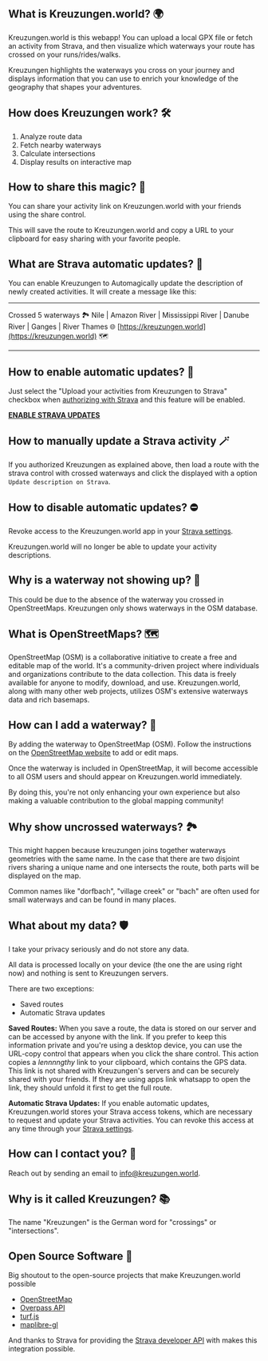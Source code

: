 ## What is Kreuzungen.world?  🌍

Kreuzungen.world is this webapp! You can upload a local GPX file or fetch an activity from Strava, and then visualize which waterways your route has crossed on your runs/rides/walks.

Kreuzungen highlights the waterways you cross on your journey and displays information that you can use to enrich your knowledge of the geography that shapes your adventures.

## How does Kreuzungen work? 🛠️

1. Analyze route data
1. Fetch nearby waterways
1. Calculate intersections
1. Display results on interactive map

<!-- 
You can read more about how and why Kreuzungen came to be in the [blog post](https://0110100.github.io/kreuzungen). -->

## How to share this magic? 🤙

You can share your activity link on Kreuzungen.world with your friends using the share control.

This will save the route to Kreuzungen.world and  copy a URL to your clipboard for easy sharing with your favorite people.

## What are Strava automatic updates? 🪩

You can enable Kreuzungen to Automagically update the description of newly created activities. It will create a message like this:

---

Crossed 5 waterways 🏞️ Nile | Amazon River | Mississippi River | Danube River | Ganges | River Thames 🌐 [https://kreuzungen.world](https://kreuzungen.world) 🗺️

---

## How to enable automatic updates? 🚀

Just select the "Upload your activities from Kreuzungen to Strava" checkbox when [authorizing with Strava](https://www.strava.com/oauth/authorize?client_id=56275&response_type=code&redirect_uri=https://kreuzungen.world/index.html?exchange_token&approval_prompt=force&scope=activity:read,activity:read_all,activity:write) and this feature will be enabled.

**[ENABLE STRAVA UPDATES](https://www.strava.com/oauth/authorize?client_id=56275&response_type=code&redirect_uri=https://kreuzungen.world/index.html?exchange_token&approval_prompt=force&scope=activity:read,activity:read_all,activity:write)**

## How to manually update a Strava activity 🪄

If you authorized Kreuzungen as explained above, then load a route with the strava control with crossed waterways and click the displayed with a option `Update description on Strava`.

## How to disable automatic updates? ⛔

Revoke access to the Kreuzungen.world app in your [Strava settings](https://www.strava.com/settings/apps).

Kreuzungen.world will no longer be able to update your activity descriptions.

## Why is a waterway not showing up? 🤔

This could be due to the absence of the waterway you crossed in OpenStreetMaps. Kreuzungen only shows waterways in the OSM database.

## What is OpenStreetMaps? 🗺️

OpenStreetMap (OSM) is a collaborative initiative to create a free and editable map of the world. It's a community-driven project where individuals and organizations contribute to the data collection. This data is freely available for anyone to modify, download, and use. Kreuzungen.world, along with many other web projects, utilizes OSM's extensive waterways data and rich basemaps.

## How can I add a waterway? 🙋

By adding the waterway to OpenStreetMap (OSM). Follow the instructions on the [OpenStreetMap website](https://www.openstreetmap.org/) to add or edit maps.

Once the waterway is included in OpenStreetMap, it will become accessible to all OSM users and should appear on Kreuzungen.world immediately.

By doing this, you're not only enhancing your own experience but also making a valuable contribution to the global mapping community!

## Why show uncrossed waterways? 🏞️

This might happen because kreuzungen joins together waterways geometries with the same name. In the case that there are two disjoint rivers sharing a unique name and one intersects the route, both parts will be displayed on the map.

Common names like "dorfbach", "village creek" or "bach" are often used for small waterways and can be found in many places.

## What about my data? 🛡️

I take your privacy seriously and do not store any data.

All data is processed locally on your device (the one the are using right now) and nothing is sent to Kreuzungen servers.

There are two exceptions:

- Saved routes
- Automatic Strava updates

**Saved Routes:** When you save a route, the data is stored on our server and can be accessed by anyone with the link. If you prefer to keep this information private and you're using a desktop device, you can use the URL-copy control that appears when you click the share control. This action copies a *lennnngthy* link to your clipboard, which contains the GPS data. This link is not shared with Kreuzungen's servers and can be securely shared with your friends. If they are using apps link whatsapp to open the link, they should unfold it first to get the full route.

**Automatic Strava Updates:** If you enable automatic updates, Kreuzungen.world stores your Strava access tokens, which are necessary to request and update your Strava activities. You can revoke this access at any time through your [Strava settings](https://www.strava.com/settings/apps).

## How can I contact you? 📨

Reach out by sending an email to [info@kreuzungen.world](info@kreuzungen.world).

## Why is it called Kreuzungen? 📚

The name "Kreuzungen" is the German word for "crossings" or "intersections".

## Open Source Software 💚

Big shoutout to the open-source projects that make Kreuzungen.world possible

- [OpenStreetMap](https://www.openstreetmap.org/)
- [Overpass API](https://wiki.openstreetmap.org/wiki/Overpass_API)
- [turf.js](https://turfjs.org/)
- [maplibre-gl](https://maplibre.org/)

And thanks to Strava for providing the [Strava developer API](https://developers.strava.com/docs/) with makes this integration possible.
